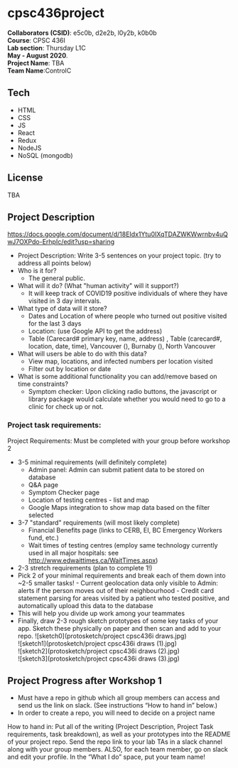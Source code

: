 # cpsc436project
**Collaborators (CSID)**: e5c0b, d2e2b, l0y2b, k0b0b &nbsp; <br/>
**Course**: CPSC 436I &nbsp; <br/>
**Lab section**: Thursday L1C &nbsp; <br/>
**May - August 2020**. &nbsp; <br/>
**Project Name**: TBA <br/>
**Team Name**:ControlC<br/>

## Tech
- HTML
- CSS
- JS
- React
- Redux
- NodeJS
- NoSQL (mongodb)

## License
TBA

## Project Description
https://docs.google.com/document/d/18EIdx1Ytu0IXqTDAZWKWwrnbv4uQwJ7OXPdo-ErhpIc/edit?usp=sharing <br/>
*	 Project Description: Write 3-5 sentences on your project topic. (try to address all points below)
*	Who is it for?
    - The general public.
*	What will it do? (What "human activity" will it support?)
    - It will keep track of COVID19 positive individuals of where they have visited in 3  day intervals. 
*	What type of data will it store?
    - Dates and Location of where people who turned out positive visited for the last 3 days
    - Location: (use Google API to get the address)
    - Table (Carecard# primary key, name, address) , Table (carecard#, location, date, time), Vancouver (), Burnaby (), North Vancouver
*	What will users be able to do with this data?
    - View map, locations, and infected numbers per location visited
    - Filter out by location or date
*	What is some additional functionality you can add/remove based on time constraints?
    - Symptom checker: Upon clicking radio buttons, the javascript or library package would calculate whether you would need to go to a clinic for check up or not. 

###	 Project task requirements:
Project Requirements:
Must be completed with your group before workshop 2

*	3-5 minimal requirements (will definitely complete)
    - Admin panel: Admin can submit patient data to be stored on database
    - Q&A page
    - Symptom Checker page
    - Location of testing centres - list and map
    - Google Maps integration to show map data based on the filter selected
*	3-7 "standard" requirements (will most likely complete)
    - Financial Benefits page (links to CERB, EI, BC Emergency Workers fund, etc.)
    - Wait times of testing centres (employ same technology currently used in all major hospitals: see http://www.edwaittimes.ca/WaitTimes.aspx)
*	2-3 stretch requirements (plan to complete 1!)
*	 Pick 2 of your minimal requirements and break each of them down into ~2-5 smaller tasks!
    - Current geolocation data only visible to Admin: alerts if the person moves out of their neighbourhood
    - Credit card statement parsing for areas visited by a patient who tested positive, and automatically upload this data to the database
*	 This will help you divide up work among your teammates
*	 Finally, draw 2-3 rough sketch prototypes of some key tasks of your app. Sketch these physically on paper and then scan and add to your repo.
![sketch0](protosketch/project cpsc436i draws.jpg)<br/>
![sketch1](protosketch/project cpsc436i draws (1).jpg)<br/>
![sketch2](protosketch/project cpsc436i draws (2).jpg)<br/>
![sketch3](protosketch/project cpsc436i draws (3).jpg)<br/>
    


## Project Progress after Workshop 1

*	 Must have a repo in github which all group members can access and send us the link on slack. (See instructions “How to hand in” below.)
*	In order to create a repo, you will need to decide on a project name

How to hand in:
Put all of the writing (Project Description, Project Task requirements, task breakdown), as well as your prototypes into the README of your project repo. Send the repo link to your lab TAs in a slack channel along with your group members. ALSO, for each team member, go on slack and edit your profile. In the “What I do” space, put your team name!

